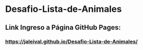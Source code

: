 # Desafio-Lista-de-Animales
## Link Ingreso a Página GitHub Pages:
### https://jaleival.github.io/Desafio-Lista-de-Animales/